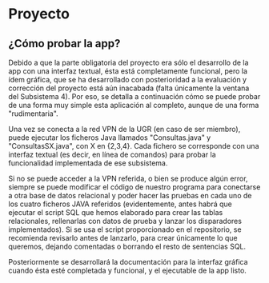 # Proyecto

## ¿Cómo probar la app?

Debido a que la parte obligatoria del proyecto era sólo el desarrollo de la app con una interfaz textual, ésta está completamente funcional, pero la ídem gráfica, que se ha desarrollado con posterioridad a la evaluación y corrección del proyecto está aún inacabada (falta únicamente la ventana del Subsistema 4). Por eso, se detalla a continuación cómo se puede probar de una forma muy simple esta aplicación al completo, aunque de una forma "rudimentaria".

Una vez se conecta a la red VPN de la UGR (en caso de ser miembro), puede ejecutar los ficheros Java llamados "Consultas.java" y "ConsultasSX.java", con X en {2,3,4}. Cada fichero se corresponde con una interfaz textual (es decir, en línea de comandos) para probar la funcionalidad implementada de ese subsistema. 

Si no se puede acceder a la VPN referida, o bien se produce algún error, siempre se puede modificar el código de nuestro programa para conectarse a otra base de datos relacional y poder hacer las pruebas en cada uno de los cuatro ficheros JAVA referidos (evidentemente, antes habrá que ejecutar el script SQL que hemos elaborado para crear las tablas relacionales, rellenarlas con datos de prueba y lanzar los disparadores implementados). Si se usa el script proporcionado en el repositorio, se recomienda revisarlo antes de lanzarlo, para crear únicamente lo que queremos, dejando comentadas o borrando el resto de sentencias SQL. 

Posteriormente se desarrollará la documentación para la interfaz gráfica cuando ésta esté completada y funcional, y el ejecutable de la app listo. 
